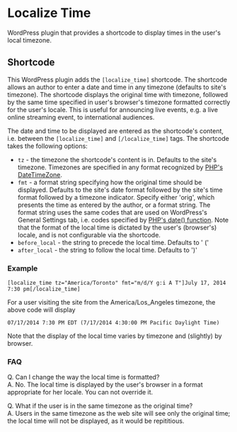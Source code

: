 Localize Time
=============

WordPress plugin that provides a shortcode to display times in the user's local timezone.

## Shortcode

This WordPress plugin adds the `[localize_time]` shortcode. The shortcode allows an author
to enter a date and time in any timezone (defaults to site's timezone). The shortcode displays
the original time with timezone, followed by the same time specified in user's browser's
timezone formatted correctly for the user's locale. This is useful for announcing live events,
e.g. a live online streaming event, to international audiences.

The date and time to be displayed are entered as the shortcode's content, i.e. between the
`[localize_time]` and `[/localize_time]` tags. The shortcode takes the following options:

+ `tz` - the timezone the shortcode's content is in. Defaults to the site's timezone.
  Timezones are specified in any format recognized by
  [PHP's DateTimeZone](http://www.php.net/manual/en/timezones.php).
+ `fmt` - a format string specifying how the original time should be displayed.
  Defaults to the site's date format followed by the site's time format followed by a
  timezone indicator. Specify either 'orig', which presents the time as entered by the
  author, or a format string. The format string uses the same codes that are used on
  WordPress's General Settings tab, i.e. codes specified by
  [PHP's date() function](http://php.net/manual/en/function.date.php).
  Note that the format of the local time is dictated by the user's (browser's) locale,
  and is not configurable via the shortcode.
+ `before_local` - the string to precede the local time. Defaults to ' ('
+ `after_local`  - the string to follow  the local time. Defaults to ')'


### Example

```
[localize_time tz="America/Toronto" fmt="m/d/Y g:i A T"]July 17, 2014 7:30 pm[/localize_time]
```

For a user visiting the site from the America/Los_Angeles timezone, the above code will display

```
07/17/2014 7:30 PM EDT (7/17/2014 4:30:00 PM Pacific Daylight Time)
```

Note that the display of the local time varies by timezone and (slightly) by browser.

### FAQ

Q. Can I change the way the local time is formatted?  
A. No. The local time is displayed by the user's browser in a format appropriate for her locale. You can not override it.

Q. What if the user is in the same timezone as the original time?  
A. Users in the same timezone as the web site will see only the original time; the local time will not be displayed,
as it would be repititious.

